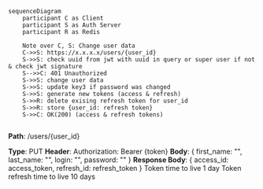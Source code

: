 ```mermaid
sequenceDiagram
    participant C as Client  
    participant S as Auth Server
    participant R as Redis

	Note over C, S: Change user data
	C->>S: https://x.x.x.x/users/{user_id}
	S->>S: check uuid from jwt with uuid in query or super user if not & check jwt signature
	S-->>C: 401 Unauthorized
	S->>S: change user data
	S->>S: update key3 if password was changed
	S->>S: generate new tokens (access & refresh)
	S->>R: delete exising refresh token for user_id
	S->>R: store {user_id: refresh token}
	S->>C: OK(200) (access & refresh tokens)
	
```

**Path**: /users/{user_id}

**Type**: PUT
**Header**: Authorization: Bearer {token}
**Body**: 
{
	first_name: "",
	last_name: "",
	login: "",
	password: ""
}
**Response Body**:
{
access_id: access_token,
refresh_id: refresh_token
}
Token time to live 1 day
Token refresh time to live 10 days